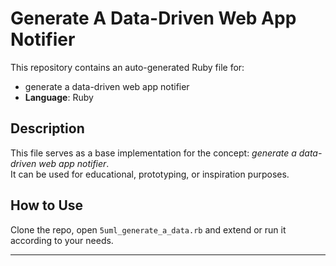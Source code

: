 # Generate A Data-Driven Web App Notifier

This repository contains an auto-generated Ruby file for:

- generate a data-driven web app notifier
- **Language**: Ruby

## Description

This file serves as a base implementation for the concept: *generate a data-driven web app notifier*.  
It can be used for educational, prototyping, or inspiration purposes.

## How to Use

Clone the repo, open `5uml_generate_a_data.rb` and extend or run it according to your needs.

---


